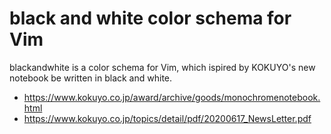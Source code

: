 # black and white color schema for Vim

blackandwhite is a color schema for Vim, which ispired by KOKUYO's new notebook
be written in black and white.

* <https://www.kokuyo.co.jp/award/archive/goods/monochromenotebook.html>
* <https://www.kokuyo.co.jp/topics/detail/pdf/20200617_NewsLetter.pdf>
